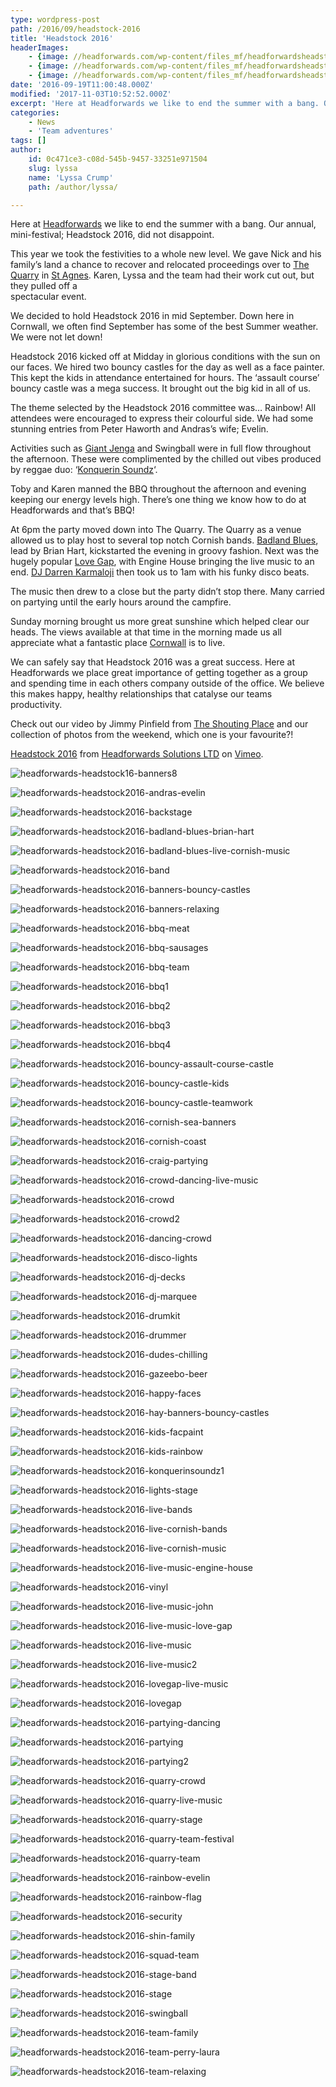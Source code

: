 ```yaml
---
type: wordpress-post
path: /2016/09/headstock-2016
title: 'Headstock 2016'
headerImages:
    - {image: //headforwards.com/wp-content/files_mf/headforwardsheadstock16banners1.jpg, text: ""}
    - {image: //headforwards.com/wp-content/files_mf/headforwardsheadstock16socialising.jpg, text: ""}
    - {image: //headforwards.com/wp-content/files_mf/headforwardsheadstock2016quarrylivemusic.jpg, text: ""}
date: '2016-09-19T11:00:48.000Z'
modified: '2017-11-03T10:52:52.000Z'
excerpt: 'Here at Headforwards we like to end the summer with a bang. Our annual, mini-festival; Headstock 2016, did not disappoint. This year we took the festivities to a whole new level. We gave Nick and his family’s land a chance to recover and relocated proceedings over to The Quarry in St Agnes. Karen, Lyssa and …'
categories:
    - News
    - 'Team adventures'
tags: []
author:
    id: 0c471ce3-c08d-545b-9457-33251e971504
    slug: lyssa
    name: 'Lyssa Crump'
    path: /author/lyssa/

---
```

Here at [Headforwards](https://www.headforwards.com/) we like to end the summer with a bang. Our annual, mini-festival; Headstock 2016, did not disappoint.

This year we took the festivities to a whole new level. We gave Nick and his family’s land a chance to recover and relocated proceedings over to [The Quarry](http://www.geograph.org.uk/photo/3211238) in [St Agnes](http://www.st-agnes.com/). Karen, Lyssa and the team had their work cut out, but they pulled off a  
spectacular event.

We decided to hold Headstock 2016 in mid September. Down here in Cornwall, we often find September has some of the best Summer weather. We were not let down!

Headstock 2016 kicked off at Midday in glorious conditions with the sun on our faces. We hired two bouncy castles for the day as well as a face painter. This kept the kids in attendance entertained for hours. The ‘assault course’ bouncy castle was a mega success. It brought out the big kid in all of us.

The theme selected by the Headstock 2016 committee was… Rainbow! All attendees were encouraged to express their colourful side. We had some stunning entries from Peter Haworth and Andras’s wife; Evelin.

Activities such as [Giant Jenga](http://www.jenga.com/) and Swingball were in full flow throughout the afternoon. These were complimented by the chilled out vibes produced by reggae duo: ‘[Konquerin Soundz](https://www.facebook.com/Konquerin-soundz-649466558406799/)‘.

Toby and Karen manned the BBQ throughout the afternoon and evening keeping our energy levels high. There’s one thing we know how to do at Headforwards and that’s BBQ!

At 6pm the party moved down into The Quarry. The Quarry as a venue allowed us to play host to several top notch Cornish bands. [Badland Blues](https://www.facebook.com/badlandsblues/), lead by Brian Hart, kickstarted the evening in groovy fashion. Next was the hugely popular [Love Gap](https://www.facebook.com/Love-Gap-128167490576442/), with Engine House bringing the live music to an end. [DJ Darren Karmaloji](https://www.facebook.com/KARMALOJl) then took us to 1am with his funky disco beats.

The music then drew to a close but the party didn’t stop there. Many carried on partying until the early hours around the campfire.

Sunday morning brought us more great sunshine which helped clear our heads. The views available at that time in the morning made us all appreciate what a fantastic place [Cornwall](http://www.cornwalls.co.uk/top_ten/beaches.htm) is to live.

We can safely say that Headstock 2016 was a great success. Here at Headforwards we place great importance of getting together as a group and spending time in each others company outside of the office. We believe this makes happy, healthy relationships that catalyse our teams productivity.

Check out our video by Jimmy Pinfield from [The Shouting Place](http://theshoutingplace.co.uk/) and our collection of photos from the weekend, which one is your favourite?!

[Headstock 2016](https://vimeo.com/185309557) from [Headforwards Solutions LTD](https://vimeo.com/headforwards) on [Vimeo](https://vimeo.com).

<section class="gallery">

![headforwards-headstock16-banners8](//headforwards.com/wp-content/uploads/2016/10/Headforwards-Headstock16-Banners8.jpg)

![headforwards-headstock2016-andras-evelin](//headforwards.com/wp-content/uploads/2016/10/Headforwards-Headstock2016-Andras-Evelin.jpg)

![headforwards-headstock2016-backstage](//headforwards.com/wp-content/uploads/2016/10/Headforwards-Headstock2016-Backstage.jpg)

![headforwards-headstock2016-badland-blues-brian-hart](//headforwards.com/wp-content/uploads/2016/10/Headforwards-Headstock2016-Badland-Blues-Brian-Hart.jpg)

![headforwards-headstock2016-badland-blues-live-cornish-music](//headforwards.com/wp-content/uploads/2016/10/Headforwards-Headstock2016-Badland-Blues-Live-Cornish-Music.jpg)

![headforwards-headstock2016-band](//headforwards.com/wp-content/uploads/2016/10/Headforwards-Headstock2016-Band.jpg)

![headforwards-headstock2016-banners-bouncy-castles](//headforwards.com/wp-content/uploads/2016/10/Headforwards-Headstock2016-Banners-Bouncy-Castles.jpg)

![headforwards-headstock2016-banners-relaxing](//headforwards.com/wp-content/uploads/2016/10/Headforwards-Headstock2016-Banners-Relaxing.jpg)

![headforwards-headstock2016-bbq-meat](//headforwards.com/wp-content/uploads/2016/10/Headforwards-Headstock2016-BBQ-Meat.jpg)

![headforwards-headstock2016-bbq-sausages](//headforwards.com/wp-content/uploads/2016/10/Headforwards-Headstock2016-BBQ-Sausages.jpg)

![headforwards-headstock2016-bbq-team](//headforwards.com/wp-content/uploads/2016/10/Headforwards-Headstock2016-BBQ-Team.jpg)

![headforwards-headstock2016-bbq1](//headforwards.com/wp-content/uploads/2016/10/Headforwards-Headstock2016-BBQ1.jpg)

![headforwards-headstock2016-bbq2](//headforwards.com/wp-content/uploads/2016/10/Headforwards-Headstock2016-BBQ2.jpg)

![headforwards-headstock2016-bbq3](//headforwards.com/wp-content/uploads/2016/10/Headforwards-Headstock2016-BBQ3.jpg)

![headforwards-headstock2016-bbq4](//headforwards.com/wp-content/uploads/2016/10/Headforwards-Headstock2016-BBQ4.jpg)

![headforwards-headstock2016-bouncy-assault-course-castle](//headforwards.com/wp-content/uploads/2016/10/Headforwards-Headstock2016-Bouncy-Assault-Course-Castle.jpg)

![headforwards-headstock2016-bouncy-castle-kids](//headforwards.com/wp-content/uploads/2016/10/Headforwards-Headstock2016-Bouncy-Castle-Kids.jpg)

![headforwards-headstock2016-bouncy-castle-teamwork](//headforwards.com/wp-content/uploads/2016/10/Headforwards-Headstock2016-Bouncy-Castle-Teamwork.jpg)

![headforwards-headstock2016-cornish-sea-banners](//headforwards.com/wp-content/uploads/2016/10/Headforwards-Headstock2016-Cornish-Sea-Banners.jpg)

![headforwards-headstock2016-cornish-coast](//headforwards.com/wp-content/uploads/2016/10/Headforwards-Headstock2016-Cornish-Coast.jpg)

![headforwards-headstock2016-craig-partying](//headforwards.com/wp-content/uploads/2016/10/Headforwards-Headstock2016-Craig-Partying.jpg)

![headforwards-headstock2016-crowd-dancing-live-music](//headforwards.com/wp-content/uploads/2016/10/Headforwards-Headstock2016-Crowd-Dancing-Live-Music.jpg)

![headforwards-headstock2016-crowd](//headforwards.com/wp-content/uploads/2016/10/Headforwards-Headstock2016-Crowd.jpg)

![headforwards-headstock2016-crowd2](//headforwards.com/wp-content/uploads/2016/10/Headforwards-Headstock2016-Crowd2.jpg)

![headforwards-headstock2016-dancing-crowd](//headforwards.com/wp-content/uploads/2016/10/Headforwards-Headstock2016-Dancing-Crowd.jpg)

![headforwards-headstock2016-disco-lights](//headforwards.com/wp-content/uploads/2016/10/Headforwards-Headstock2016-Disco-lights.jpg)

![headforwards-headstock2016-dj-decks](//headforwards.com/wp-content/uploads/2016/10/Headforwards-Headstock2016-DJ-Decks.jpg)

![headforwards-headstock2016-dj-marquee](//headforwards.com/wp-content/uploads/2016/10/Headforwards-Headstock2016-DJ-Marquee.jpg)

![headforwards-headstock2016-drumkit](//headforwards.com/wp-content/uploads/2016/10/Headforwards-Headstock2016-Drumkit.jpg)

![headforwards-headstock2016-drummer](//headforwards.com/wp-content/uploads/2016/10/Headforwards-Headstock2016-Drummer.jpg)

![headforwards-headstock2016-dudes-chilling](//headforwards.com/wp-content/uploads/2016/10/Headforwards-Headstock2016-Dudes-Chilling.jpg)

![headforwards-headstock2016-gazeebo-beer](//headforwards.com/wp-content/uploads/2016/10/Headforwards-Headstock2016-Gazeebo-Beer.jpg)

![headforwards-headstock2016-happy-faces](//headforwards.com/wp-content/uploads/2016/10/Headforwards-Headstock2016-Happy-Faces.jpg)

![headforwards-headstock2016-hay-banners-bouncy-castles](//headforwards.com/wp-content/uploads/2016/10/Headforwards-Headstock2016-Hay-Banners-Bouncy-Castles.jpg)

![headforwards-headstock2016-kids-facpaint](//headforwards.com/wp-content/uploads/2016/10/Headforwards-Headstock2016-Kids-FacPaint.jpg)

![headforwards-headstock2016-kids-rainbow](//headforwards.com/wp-content/uploads/2016/10/Headforwards-Headstock2016-Kids-Rainbow.jpg)

![headforwards-headstock2016-konquerinsoundz1](//headforwards.com/wp-content/uploads/2016/10/Headforwards-Headstock2016-KonquerinSoundz1.jpg)

![headforwards-headstock2016-lights-stage](//headforwards.com/wp-content/uploads/2016/10/Headforwards-Headstock2016-Lights-Stage.jpg)

![headforwards-headstock2016-live-bands](//headforwards.com/wp-content/uploads/2016/10/Headforwards-Headstock2016-Live-Bands.jpg)

![headforwards-headstock2016-live-cornish-bands](//headforwards.com/wp-content/uploads/2016/10/Headforwards-Headstock2016-Live-Cornish-Bands.jpg)

![headforwards-headstock2016-live-cornish-music](//headforwards.com/wp-content/uploads/2016/10/Headforwards-Headstock2016-Live-Cornish-Music.jpg)

![headforwards-headstock2016-live-music-engine-house](//headforwards.com/wp-content/uploads/2016/10/Headforwards-Headstock2016-Live-Music-Engine-House.jpg)

![headforwards-headstock2016-vinyl](//headforwards.com/wp-content/uploads/2016/10/Headforwards-Headstock2016-Vinyl.jpg)

![headforwards-headstock2016-live-music-john](//headforwards.com/wp-content/uploads/2016/10/Headforwards-Headstock2016-Live-Music-John.jpg)

![headforwards-headstock2016-live-music-love-gap](//headforwards.com/wp-content/uploads/2016/10/Headforwards-Headstock2016-Live-Music-Love-Gap.jpg)

![headforwards-headstock2016-live-music](//headforwards.com/wp-content/uploads/2016/10/Headforwards-Headstock2016-Live-Music.jpg)

![headforwards-headstock2016-live-music2](//headforwards.com/wp-content/uploads/2016/10/Headforwards-Headstock2016-Live-Music2.jpg)

![headforwards-headstock2016-lovegap-live-music](//headforwards.com/wp-content/uploads/2016/10/Headforwards-Headstock2016-LoveGap-Live-Music.jpg)

![headforwards-headstock2016-lovegap](//headforwards.com/wp-content/uploads/2016/10/Headforwards-Headstock2016-LoveGap.jpg)

![headforwards-headstock2016-partying-dancing](//headforwards.com/wp-content/uploads/2016/10/Headforwards-Headstock2016-Partying-Dancing.jpg)

![headforwards-headstock2016-partying](//headforwards.com/wp-content/uploads/2016/10/Headforwards-Headstock2016-Partying.jpg)

![headforwards-headstock2016-partying2](//headforwards.com/wp-content/uploads/2016/10/Headforwards-Headstock2016-Partying2.jpg)

![headforwards-headstock2016-quarry-crowd](//headforwards.com/wp-content/uploads/2016/10/Headforwards-Headstock2016-Quarry-Crowd.jpg)

![headforwards-headstock2016-quarry-live-music](//headforwards.com/wp-content/uploads/2016/10/Headforwards-Headstock2016-Quarry-Live-Music.jpg)

![headforwards-headstock2016-quarry-stage](//headforwards.com/wp-content/uploads/2016/10/Headforwards-Headstock2016-Quarry-Stage.jpg)

![headforwards-headstock2016-quarry-team-festival](//headforwards.com/wp-content/uploads/2016/10/Headforwards-Headstock2016-Quarry-Team-Festival.jpg)

![headforwards-headstock2016-quarry-team](//headforwards.com/wp-content/uploads/2016/10/Headforwards-Headstock2016-Quarry-Team.jpg)

![headforwards-headstock2016-rainbow-evelin](//headforwards.com/wp-content/uploads/2016/10/Headforwards-Headstock2016-Rainbow-Evelin.jpg)

![headforwards-headstock2016-rainbow-flag](//headforwards.com/wp-content/uploads/2016/10/Headforwards-Headstock2016-Rainbow-Flag.jpg)

![headforwards-headstock2016-security](//headforwards.com/wp-content/uploads/2016/10/Headforwards-Headstock2016-Security.jpg)

![headforwards-headstock2016-shin-family](//headforwards.com/wp-content/uploads/2016/10/Headforwards-Headstock2016-Shin-Family.jpg)

![headforwards-headstock2016-squad-team](//headforwards.com/wp-content/uploads/2016/10/Headforwards-Headstock2016-Squad-Team.jpg)

![headforwards-headstock2016-stage-band](//headforwards.com/wp-content/uploads/2016/10/Headforwards-Headstock2016-Stage-Band.jpg)

![headforwards-headstock2016-stage](//headforwards.com/wp-content/uploads/2016/10/Headforwards-Headstock2016-Stage.jpg)

![headforwards-headstock2016-swingball](//headforwards.com/wp-content/uploads/2016/10/Headforwards-Headstock2016-Swingball.jpg)

![headforwards-headstock2016-team-family](//headforwards.com/wp-content/uploads/2016/10/Headforwards-Headstock2016-Team-Family.jpg)

![headforwards-headstock2016-team-perry-laura](//headforwards.com/wp-content/uploads/2016/10/Headforwards-Headstock2016-Team-Perry-Laura.jpg)

![headforwards-headstock2016-team-relaxing](//headforwards.com/wp-content/uploads/2016/10/Headforwards-Headstock2016-Team-Relaxing.jpg)

</section>

